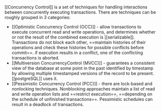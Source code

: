 [[Concurrency Control]] is a set of techniques  for handling interactions between concurrently executing transactions.
There are techniques can be roughly grouped in 3 categories:
- [[Optimistic Concurrency Control (OCC)]] - allow transactions to execute concurrent read and write operations, and determines whether or not the result of the combined execution is [[serializable]]. Transactions do not block each other, ==maintain histories of their operations and check these histories for possible conflicts before commit==. if execution results in a conflict, one of the conflicting transactions is aborted.
- [[Multiversion ConcurrencyControl (MVCC)]] - guarantees a consistent view of the database at some point in the past identified by timestamp by allowing multiple timestamped versions of the record to be present. [[postgreSQL]] uses it.
- [[Pessimistic Concurrency Control (PCC)]] - there are lock-based and nonlocking techniques. Nonblocking approaches maintain a list of read and write operation lists and ==restrict execution==, ==depending on the schedule of unfinished transactions==. Pessimistic schedules can result in a deadlock of transactions.